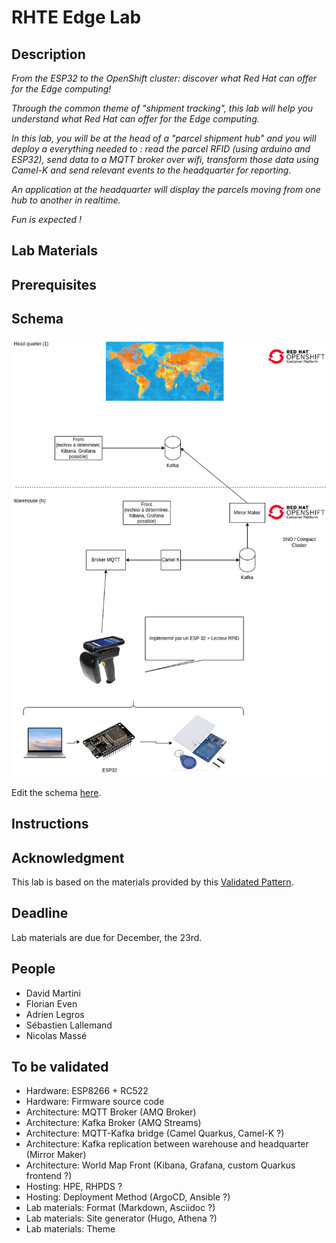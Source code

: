 # RHTE Edge Lab

## Description

*From the ESP32 to the OpenShift cluster: discover what Red Hat can offer for the Edge computing!*

*Through the common theme of "shipment tracking", this lab will help you understand what Red Hat can offer for the Edge computing.*

*In this lab, you will be at the head of a "parcel shipment hub" and you will deploy a everything needed to : read the parcel RFID (using arduino and ESP32), send data to a MQTT broker over wifi, transform those data using Camel-K and send relevant events to the headquarter for reporting.*

*An application at the headquarter will display the parcels moving from one hub to another in realtime.*

*Fun is expected !*

## Lab Materials

## Prerequisites

## Schema

![Schema](Schema.png)

Edit the schema [here](https://app.diagrams.net/#HRHTE-2023-Edge-Lab%2Fpreparation%2Fmain%2FSchema.drawio).

## Instructions


## Acknowledgment

This lab is based on the materials provided by this [Validated Pattern](https://redhat-gitops-patterns.io/industrial-edge/).

## Deadline

Lab materials are due for December, the 23rd.

## People

* David Martini
* Florian Even
* Adrien Legros
* Sébastien Lallemand
* Nicolas Massé

## To be validated

* Hardware: ESP8266 + RC522
* Hardware: Firmware source code
* Architecture: MQTT Broker (AMQ Broker)
* Architecture: Kafka Broker (AMQ Streams)
* Architecture: MQTT-Kafka bridge (Camel Quarkus, Camel-K ?)
* Architecture: Kafka replication between warehouse and headquarter (Mirror Maker)
* Architecture: World Map Front (Kibana, Grafana, custom Quarkus frontend ?)
* Hosting: HPE, RHPDS ?
* Hosting: Deployment Method (ArgoCD, Ansible ?)
* Lab materials: Format (Markdown, Asciidoc ?)
* Lab materials: Site generator (Hugo, Athena ?)
* Lab materials: Theme

